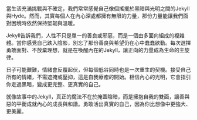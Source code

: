 當生活充滿挑戰與不確定，我們常常感覺自己像個搖擺於黑暗與光明之間的Jekyll與Hyde。然而，其實每個人在內心深處都擁有無限的力量，那份力量能讓我們面對困境時依然保持堅韌與溫暖。

Jekyll告訴我們，人性不只是單一的善良或邪惡，而是一個由多面向組成的複雜體。當你感覺自己跌入陰影，別忘了那份善良與希望仍在心中蠢蠢欲動。每次選擇勇敢面對、不放棄理想，就是在喚醒內在的Jekyll，讓正向的力量成為生命的主旋律。

日子可能艱難，情緒會反覆起伏，但每個低谷同時也是一次重生的契機。接受自己所有的情緒，不需遮掩或壓抑，這是自我療癒的開始。相信內心的光明，它會指引你走過黑暗，變成更完整、更真實的自己。

就像故事中的Jekyll，真正的魔法不在於掩蓋陰暗，而是擁抱自我的雙面，讓善與惡的平衡成就內心的成長與和諧。勇敢活出真實的自己，因為你比想像中更強大、更美麗。